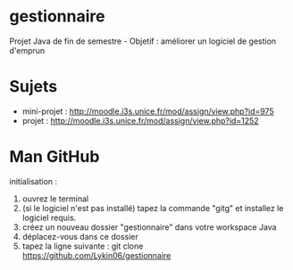 gestionnaire
============

Projet Java de fin de semestre - Objetif : améliorer un logiciel de gestion d'emprun


Sujets
======
- mini-projet : http://moodle.i3s.unice.fr/mod/assign/view.php?id=975
- projet : http://moodle.i3s.unice.fr/mod/assign/view.php?id=1252


Man GitHub
==========

initialisation :
1)  ouvrez le terminal
2)  (si le logiciel n'est pas installé) tapez la commande "gitg" et installez le logiciel requis.
3)  créez un nouveau dossier "gestionnaire" dans votre workspace Java
4)  déplacez-vous dans ce dossier
5)  tapez la ligne suivante : git clone https://github.com/Lykin06/gestionnaire


